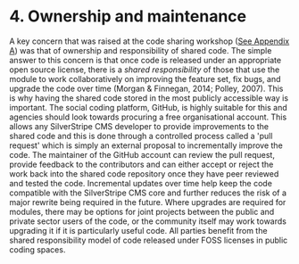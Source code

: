 # 4. Ownership and maintenance

A key concern that was raised at the code sharing workshop ([See Appendix A](10_appendix_a.md)) was that of ownership
and responsibility of shared code. The simple answer to this concern is that once code is released under an appropriate
open source license, there is a *shared responsibility* of those that use the module to work collaboratively on
improving the feature set, fix bugs, and upgrade the code over time (Morgan & Finnegan, 2014; Polley, 2007). This is why
having the shared code stored in the most publicly accessible way is important. The social coding platform, GitHub, is
highly suitable for this and agencies should look towards procuring a free organisational account. This allows any
SilverStripe CMS developer to provide improvements to the shared code and this is done through a controlled process
called a 'pull request' which is simply an external proposal to incrementally improve the code. The maintainer of the
GitHub account can review the pull request, provide feedback to the contributors and can either accept or reject the
work back into the shared code repository once they have peer reviewed and tested the code. Incremental updates over
time help keep the code compatible with the SilverStripe CMS core and further reduces the risk of a major rewrite being
required in the future. Where upgrades are required for modules, there may be options for joint projects between the
public and private sector users of the code, or the community itself may work towards upgrading it if it is particularly
useful code. All parties benefit from the shared responsibility model of code released under FOSS licenses in public
coding spaces.